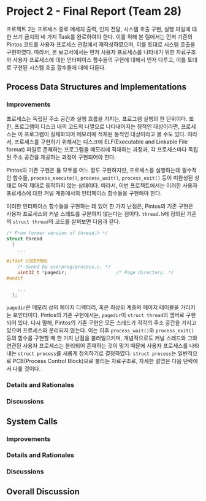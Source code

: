 # Project 2 - Final Report (Team 28)
프로젝트 2는 프로세스 종료 메세지 출력, 인자 전달, 시스템 호출 구현, 실행 파일에
대한 쓰기 금지의 네 가지 Task를 완료하여야 한다. 이를 위해 본 팀에서는 먼저 
기존의 Pintos 코드를 사용자 프로세스 관점에서 재작성하였으며, 이를 토대로 시스템
호출을 구현하였다. 따라서, 본 보고서에서는 먼저 사용자 프로세스를 나타내기 위한
자료구조와 사용자 프로세스에 대한 인터페이스 함수들의 구현에 대해서 먼저 다루고,
이를 토대로 구현된 시스템 호출 함수들에 대해 다룬다.

## Process Data Structures and Implementations

### Improvements
프로세스는 독립된 주소 공간과 실행 흐름을 가지는, 프로그램 실행의 한 단위이다.
또한, 프로그램이 디스크 내의 코드의 나열으로 나타내어지는 정적인 대상이라면,
프로세스는 이 프로그램이 실체화되어 메모리에 적재된 동적인 대상이라고 볼 수도
있다. 따라서, 프로세스를 구현하기 위해서는 디스크에 ELF(Executable and Linkable
File format) 파일로 존재하는 프로그램을 메모리에 적재하는 과정과, 각 
프로세스마다 독립된 주소 공간을 제공하는 과정이 구현되어야 한다.

Pintos의 기존 구현은 둘 모두를 어느 정도 구현하지만, 프로세스를 실행하는데 
필수적인 함수들, `process_execute()`, `process_wait()`, `process_exit()` 등이
미완성된 상태로 아직 제대로 동작하지 않는 상태이다. 따라서, 이번 프로젝트에서는
이러한 사용자 프로세스에 대한 커널 계층에서의 인터페이스 함수들을 구현해야 한다.

이러한 인터페이스 함수들을 구현하는 데 있어 한 가지 난점은, Pintos의 기존 구현은
사용자 프로세스와 커널 스레드를 구분하지 않는다는 점이다. `thread.h`에 정의된
기존의 `struct thread`의 코드를 살펴보면 다음과 같다.

```C
/* From former version of thread.h */
struct thread
  {
    ...

#ifdef USERPROG
    /* Owned by userprog/process.c. */
    uint32_t *pagedir;                  /* Page directory. */
#endif

    ...
  };
```

`pagedir`은 메모리 상의 페이지 디렉터리, 혹은 최상위 계층의 페이지 테이블을 
가리키는 포인터이다. Pintos의 기존 구현에서는, `pagedir`이 `struct thread`의
멤버로 구현되어 있다. 다시 말해, Pintos의 기존 구현은 모든 스레드가 각각의 주소 
공간을 가지고 있으며 프로세스와 분리되지 않는다. 이는 이후 `process_wait()`와
`process_exit()` 등의 함수를 구현할 때 한 가지 난점을 불러일으키며, 개념적으로도
커널 스레드와 그와 연관된 사용자 프로세스는 분리되어 존재하는 것이 맞기 때문에
사용자 프로세스를 나타내는 `struct process`를 새롭게 정의하기로 결정하였다. 
`struct process`는 일반적으로 PCB(Process Control Block)으로 불리는 자료구조로,
자세한 설명은 다음 단락에서 다룰 것이다.

### Details and Rationales
<!-- To be filled by Doyoung. -->

### Discussions
<!-- To be filled by Doyoung. -->

## System Calls

### Improvements
<!-- To be filled by Taeho. -->

### Details and Rationales
<!-- To be filled by Taeho. -->

### Discussions
<!-- To be filled by Taeho. -->

## Overall Discussion
